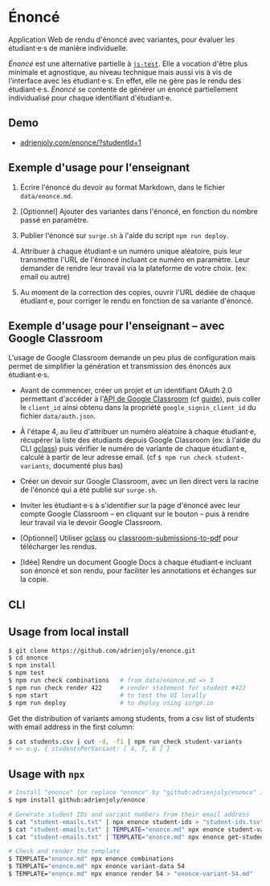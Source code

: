 # Énoncé

Application Web de rendu d'énoncé avec variantes, pour évaluer les étudiant·e·s de manière individuelle.

_Énoncé_ est une alternative partielle à [`js-test`](https://github.com/adrienjoly/js-test). Elle a vocation d'être plus minimale et agnostique, au niveau technique mais aussi vis à vis de l'interface avec les étudiant·e·s. En effet, elle ne gère pas le rendu des étudiant·e·s. _Énoncé_ se contente de générer un énoncé partiellement individualisé pour chaque identifiant d'étudiant·e.

## Demo

- [adrienjoly.com/enonce/?studentId=1](https://adrienjoly.com/enonce/?studentId=1)

## Exemple d'usage pour l'enseignant

1. Écrire l'énoncé du devoir au format Markdown, dans le fichier `data/enonce.md`.

2. [Optionnel] Ajouter des variantes dans l'énoncé, en fonction du nombre passé en paramètre.

3. Publier l'énoncé sur `surge.sh` à l'aide du script `npm run deploy`.

4. Attribuer à chaque étudiant·e un numéro unique aléatoire, puis leur transmettre l'URL de l'énoncé incluant ce numéro en paramètre. Leur demander de rendre leur travail via la plateforme de votre choix. (ex: email ou autre)

5. Au moment de la correction des copies, ouvrir l'URL dédiée de chaque étudiant·e, pour corriger le rendu en fonction de sa variante d'énoncé.

## Exemple d'usage pour l'enseignant – avec Google Classroom

L'usage de Google Classroom demande un peu plus de configuration mais permet de simplifier la génération et transmission des énoncés aux étudiant·e·s.

- Avant de commencer, créer un projet et un identifiant OAuth 2.0 permettant d'accéder à l'[API de Google Classroom](https://console.cloud.google.com/marketplace/product/google/classroom.googleapis.com) (cf [guide](https://developers.google.com/identity/sign-in/web/sign-in)), puis coller le `client_id` ainsi obtenu dans la propriété `google_signin_client_id` du fichier `data/auth.json`.

- À l'étape 4, au lieu d'attribuer un numéro aléatoire à chaque étudiant·e, récupérer la liste des étudiants depuis Google Classroom (ex: à l'aide du CLI [gclass](https://www.npmjs.com/package/gclass)) puis vérifier le numéro de variante de chaque étudiant·e, calculé à partir de leur adresse email. (cf `$ npm run check student-variants`, documenté plus bas)

- Créer un devoir sur Google Classroom, avec un lien direct vers la racine de l'énoncé qui a été publié sur `surge.sh`.

- Inviter les étudiant·e·s à s'identifier sur la page d'énoncé avec leur compte Google Classroom – en cliquant sur le bouton – puis à rendre leur travail via le devoir Google Classroom.

- [Optionnel] Utiliser [gclass](https://www.npmjs.com/package/gclass) ou [classroom-submissions-to-pdf](https://github.com/adrienjoly/classroom-submissions-to-pdf) pour télécharger les rendus.

- [Idée] Rendre un document Google Docs à chaque étudiant·e incluant son énoncé et son rendu, pour faciliter les annotations et échanges sur la copie.

## CLI

## Usage from local install

```sh
$ git clone https://github.com/adrienjoly/enonce.git
$ cd enonce
$ npm install
$ npm test
$ npm run check combinations   # from data/enonce.md => 3
$ npm run check render 422     # render statement for student #422
$ npm start                    # to test the UI locally
$ npm run deploy               # to deploy using surge.io
```

Get the distribution of variants among students, from a csv list of students with email address in the first column:

```sh
$ cat students.csv | cut -d, -f1 | npm run check student-variants
# => e.g. { studentsPerVariant: [ 4, 7, 8 ] }
```

## Usage with `npx`

```sh
# Install "enonce" (or replace "enonce" by "github:adrienjoly/enonce" in the commands below)
$ npm install github:adrienjoly/enonce

# Generate student IDs and variant numbers from their email address
$ cat "student-emails.txt" | npx enonce student-ids > "student-ids.tsv"
$ cat "student-emails.txt" | TEMPLATE="enonce.md" npx enonce student-variants
$ cat "student-emails.txt" | TEMPLATE="enonce.md" npx enonce get-student-variants > "student-variants.csv"

# Check and render the template
$ TEMPLATE="enonce.md" npx enonce combinations
$ TEMPLATE="enonce.md" npx enonce variant-data 54
$ TEMPLATE="enonce.md" npx enonce render 54 > "enonce-variant-54.md"
```
